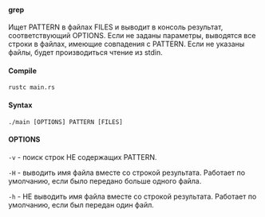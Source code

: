 #### grep

Ищет PATTERN в файлах FILES и выводит в консоль результат, соответствующий OPTIONS.
Если не заданы параметры, выводятся все строки в файлах, имеющие совпадения с PATTERN.
Если не указаны файлы, будет производиться чтение из stdin.

#### Compile

`rustc main.rs`

#### Syntax

`./main [OPTIONS] PATTERN [FILES]`

#### OPTIONS

`-v` - поиск строк НЕ содержащих PATTERN.

`-H` - выводить имя файла вместе со строкой результата. Работает по умолчанию, если было передано больше одного файла.

`-h` - НЕ выводить имя файла вместе со строкой результата. Работает по умолчанию, если был передан один файл.
